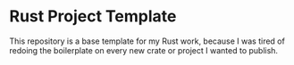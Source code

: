 # Rust Project Template

This repository is a base template for my Rust work, because I was tired of
redoing the boilerplate on every new crate or project I wanted to publish.
